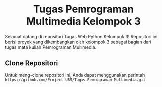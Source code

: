 <h1 style="font-size: 32px;"align="center">Tugas Pemrograman Multimedia Kelompok 3</h1>
Selamat datang di repositori Tugas Web Python Kelompok 3! Repositori ini berisi proyek yang dikembangkan oleh kelompok 3 sebagai bagian dari tugas mata kuliah Pemrograman Multimedia.

## Clone Repositori
Untuk meng-clone repositori ini, Anda dapat menggunakan perintah `https://github.com/Project-UBM/Tugas-Pemrograman-Multimedia.git`
